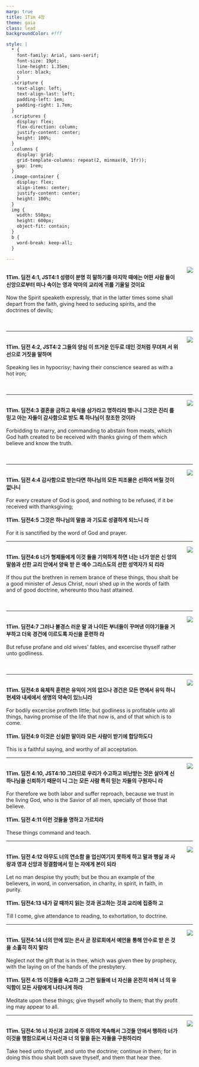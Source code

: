 ```yaml
---
marp: true
title: 1Tim 4장
theme: gaia
class: lead
backgroundColor: #fff

style: |
  * {
    font-family: Arial, sans-serif;
    font-size: 19pt;
    line-height: 1.35em;
    color: black;
    }
  .scripture {
    text-align: left;
    text-align-last: left;
    padding-left: 1em;
    padding-right: 1.7em;
  }
  .scriptures {
    display: flex;
    flex-direction: column;
    justify-content: center;
    height: 100%;
  }
  .columns {
    display: grid;
    grid-template-columns: repeat(2, minmax(0, 1fr));
    gap: 1rem;
  }
  .image-container {
    display: flex;
    align-items: center;
    justify-content: center;
    height: 100%;
  }
  img {
    width: 550px;
    height: 600px;
    object-fit: contain;
  }
  b {
    word-break: keep-all;
  }

---
```


<div class="columns">
  <div class="scriptures">
    <br>
    <div class="scripture">
      <b>1Tim. 딤전 4:1, JST4:1 성령이 분명 히 말하기를 마지막 때에는 어떤 사람 들이 신앙으로부터 떠나 속이는 영과 악마의 교리에 귀를 기울일 것이요 
      </b>
    </div>
    <br>
    <div class="scripture">Now the Spirit speaketh expressly, that in the latter times some shall depart from the faith, giving heed to seducing spirits, and the doctrines of devils; 
    </div>
    <br>
    <div class="scripture">
      <b>
      </b>
    </div>
    <br>
    <div class="scripture">
    </div>         
  </div>
  <div class="image-container">
    <img src='../../pictures/picture_22.jpg'>
  </div>
</div>

---

<div class="columns">
  <div class="scriptures">
    <br>
    <div class="scripture">
      <b>1Tim. 딤전 4:2, JST4:2 그들의 양심 이 뜨거운 인두로 데인 것처럼 무뎌져 서 위선으로 거짓을 말하며 
      </b>
    </div>
    <br>
    <div class="scripture">Speaking lies in hypocrisy; having their conscience seared as with a hot iron; 
    </div>
    <br>
    <div class="scripture">
      <b>
      </b>
    </div>
    <br>
    <div class="scripture">
    </div>         
  </div>
  <div class="image-container">
    <img src='../../pictures/picture_147.jpg'>
  </div>
</div>

---

<div class="columns">
  <div class="scriptures">
    <br>
    <div class="scripture">
      <b>1Tim. 딤전4:3 결혼을 금하고 육식을 삼가라고 명하리라 했나니 그것은 진리 를 믿고 아는 자들이 감사함으로 받도 록 하나님이 창조한 것이라 
      </b>
    </div>
    <br>
    <div class="scripture">Forbidding to marry, and commanding to abstain from meats, which God hath created to be received with thanks giving of them which believe and know the truth. 
    </div>
    <br>
    <div class="scripture">
      <b>
      </b>
    </div>
    <br>
    <div class="scripture">
    </div>         
  </div>
  <div class="image-container">
    <img src='../../pictures/picture_91.jpg'>
  </div>
</div>

---

<div class="columns">
  <div class="scriptures">
    <br>
    <div class="scripture">
      <b>1Tim. 딤전 4:4 감사함으로 받는다면 하나님의 모든 피조물은 선하여 버릴 것이 없나니 
      </b>
    </div>
    <br>
    <div class="scripture">For every creature of God is good, and nothing to be refused, if it be received with thanksgiving; 
    </div>
    <br>
    <div class="scripture">
      <b>1Tim. 딤전4:5 그것은 하나님의 말씀 과 기도로 성결하게 되느니 라 
      </b>
    </div>
    <br>
    <div class="scripture">For it is sanctified by the word of God and prayer. 
    </div>         
  </div>
  <div class="image-container">
    <img src='../../pictures/picture_16.jpg'>
  </div>
</div>

---

<div class="columns">
  <div class="scriptures">
    <br>
    <div class="scripture">
      <b>1Tim. 딤전4:6 너가 형제들에게 이것 들을 기억하게 하면 너는 너가 얻은 신 앙의 말씀과 선한 교리 안에서 양육 받 은 예수 그리스도의 선한 성역자가 되 리라 
      </b>
    </div>
    <br>
    <div class="scripture">If thou put the brethren in remem brance of these things, thou shalt be a good minister of Jesus Christ, nouri shed up in the words of faith and of good doctrine, whereunto thou hast attained. 
    </div>
    <br>
    <div class="scripture">
      <b>
      </b>
    </div>
    <br>
    <div class="scripture">
    </div>         
  </div>
  <div class="image-container">
    <img src='../../pictures/picture_97.jpg'>
  </div>
</div>

---

<div class="columns">
  <div class="scriptures">
    <br>
    <div class="scripture">
      <b>1Tim. 딤전4:7 그러나 불경스 러운 말 과 나이든 부녀들이 꾸며낸 이야기들을 거부하고 더욱 경건에 이르도록 자신을 훈련하 라 
      </b>
    </div>
    <br>
    <div class="scripture">But refuse profane and old wives' fables, and excercise thyself rather unto godliness. 
    </div>
    <br>
    <div class="scripture">
      <b>
      </b>
    </div>
    <br>
    <div class="scripture">
    </div>         
  </div>
  <div class="image-container">
    <img src='../../pictures/picture_153.jpg'>
  </div>
</div>

---

<div class="columns">
  <div class="scriptures">
    <br>
    <div class="scripture">
      <b>1Tim. 딤전4:8 육체적 훈련은 유익이 거의 없으나 경건은 모든 면에서 유익 하니 현세와 내세에서 생명의 약속이 있느니라 
      </b>
    </div>
    <br>
    <div class="scripture">For bodily excercise profiteth little; but godliness is profitable unto all things, having promise of the life that now is, and of that which is to come. 
    </div>
    <br>
    <div class="scripture">
      <b>1Tim. 딤전4:9 이것은 신실한 말이라 모든 사람이 받기에 합당하도다 
      </b>
    </div>
    <br>
    <div class="scripture">This is a faithful saying, and worthy of all acceptation. 
    </div>         
  </div>
  <div class="image-container">
    <img src='../../pictures/picture_46.jpg'>
  </div>
</div>

---

<div class="columns">
  <div class="scriptures">
    <br>
    <div class="scripture">
      <b>1Tim. 딤전 4:10, JST4:10 그러므로 우리가 수고하고 비난받는 것은 살아계 신 하나님을 신뢰하기 때문이 니 그는 모든 사람 특히 믿는 자들의 구원자니 라 
      </b>
    </div>
    <br>
    <div class="scripture">For therefore we both labor and suffer reproach, because we trust in the living God, who is the Savior of all men, specially of those that believe. 
    </div>
    <br>
    <div class="scripture">
      <b>1Tim. 딤전 4:11 이런 것들을 명하고 가르치라 
      </b>
    </div>
    <br>
    <div class="scripture">These things command and teach. 
    </div>         
  </div>
  <div class="image-container">
    <img src='../../pictures/picture_69.jpg'>
  </div>
</div>

---

<div class="columns">
  <div class="scriptures">
    <br>
    <div class="scripture">
      <b>1Tim. 딤전 4:12 아무도 너의 연소함 을 업신여기지 못하게 하고 말과 행실 과 사랑과 영과 신앙과 정결함에서 믿 는 자에게 본이 되라 
      </b>
    </div>
    <br>
    <div class="scripture">Let no man despise thy youth; but be thou an example of the believers, in word, in conversation, in charity, in spirit, in faith, in purity. 
    </div>
    <br>
    <div class="scripture">
      <b>1Tim. 딤전4:13 내가 갈 때까지 읽는 것과 권고하는 것과 교리에 집중하 고 
      </b>
    </div>
    <br>
    <div class="scripture">Till I come, give attendance to reading, to exhortation, to doctrine. 
    </div>         
  </div>
  <div class="image-container">
    <img src='../../pictures/picture_111.jpg'>
  </div>
</div>

---

<div class="columns">
  <div class="scriptures">
    <br>
    <div class="scripture">
      <b>1Tim. 딤전4:14 너의 안에 있는 은사 곧 장로회에서 예언을 통해 안수로 받 은 것을 소홀히 하지 말라 
      </b>
    </div>
    <br>
    <div class="scripture">Neglect not the gift that is in thee, which was given thee by prophecy, with the laying on of the hands of the presbytery. 
    </div>
    <br>
    <div class="scripture">
      <b>1Tim. 딤전 4:15 이것들을 숙고하 고 그런 일들에 너 자신을 온전히 바쳐 너 의 유익함이 모든 사람에게 나타나게 하라 
      </b>
    </div>
    <br>
    <div class="scripture">Meditate upon these things; give thyself wholly to them; that thy profit ing may appear to all. 
    </div>         
  </div>
  <div class="image-container">
    <img src='../../pictures/picture_49.jpg'>
  </div>
</div>

---

<div class="columns">
  <div class="scriptures">
    <br>
    <div class="scripture">
      <b>1Tim. 딤전4:16 너 자신과 교리에 주 의하여 계속해서 그것들 안에서 행하라 너가 이것을 행함으로써 너 자신과 너 의 말을 듣는 자들을 구원하리라 
      </b>
    </div>
    <br>
    <div class="scripture">Take heed unto thyself, and unto the doctrine; continue in them; for in doing this thou shalt both save thyself, and them that hear thee.
    </div>
    <br>
    <div class="scripture">
      <b>
      </b>
    </div>
    <br>
    <div class="scripture">
    </div>         
  </div>
  <div class="image-container">
    <img src='../../pictures/picture_79.jpg'>
  </div>
</div>

